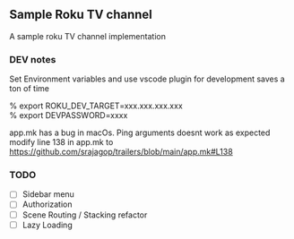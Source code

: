 ## Sample Roku TV channel

A sample roku TV channel implementation

### DEV notes

Set Environment variables and use vscode plugin for development saves a ton of time

% export ROKU_DEV_TARGET=xxx.xxx.xxx.xxx <br/>
% export DEVPASSWORD=xxxx

app.mk has a bug in macOs. Ping arguments doesnt work as expected modify line 138 in app.mk to 
https://github.com/srajagop/trailers/blob/main/app.mk#L138

### TODO
- [ ] Sidebar menu
- [ ] Authorization
- [ ] Scene Routing / Stacking refactor
- [ ] Lazy Loading
